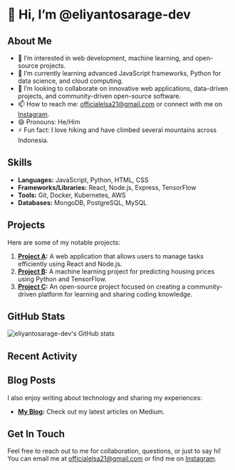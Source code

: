 # 👋 Hi, I’m @eliyantosarage-dev

## About Me
- 👀 I’m interested in web development, machine learning, and open-source projects.
- 🌱 I’m currently learning advanced JavaScript frameworks, Python for data science, and cloud computing.
- 💞️ I’m looking to collaborate on innovative web applications, data-driven projects, and community-driven open-source software.
- 📫 How to reach me: officialelsa21@gmail.com or connect with me on [Instagram](https://www.instagram.com/eliyantosarage_/).
- 😄 Pronouns: He/Him
- ⚡ Fun fact: I love hiking and have climbed several mountains across Indonesia.

## Skills
- **Languages:** JavaScript, Python, HTML, CSS
- **Frameworks/Libraries:** React, Node.js, Express, TensorFlow
- **Tools:** Git, Docker, Kubernetes, AWS
- **Databases:** MongoDB, PostgreSQL, MySQL

## Projects
Here are some of my notable projects:
1. **[Project A](https://github.com/eliyantosarage-dev/project-a):** A web application that allows users to manage tasks efficiently using React and Node.js.
2. **[Project B](https://github.com/eliyantosarage-dev/project-b):** A machine learning project for predicting housing prices using Python and TensorFlow.
3. **[Project C](https://github.com/eliyantosarage-dev/project-c):** An open-source project focused on creating a community-driven platform for learning and sharing coding knowledge.

## GitHub Stats
![eliyantosarage-dev's GitHub stats](https://github-readme-stats.vercel.app/api?username=eliyantosarage-dev&show_icons=true&theme=radical)

## Recent Activity
<!--START_SECTION:activity-->
<!--END_SECTION:activity-->

## Blog Posts
I also enjoy writing about technology and sharing my experiences:
- **[My Blog](https://medium.com/@eliyantosarage-dev):** Check out my latest articles on Medium.

## Get In Touch
Feel free to reach out to me for collaboration, questions, or just to say hi! You can email me at officialelsa21@gmail.com or find me on [Instagram](https://www.instagram.com/eliyantosarage_/).

<!---
eliyantosarage-dev/eliyantosarage-dev is a ✨ special ✨ repository because its `README.md` (this file) appears on your GitHub profile.
You can click the Preview link to take a look at your changes.
--->
